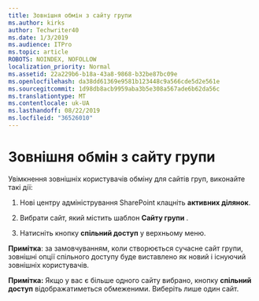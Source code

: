```yaml
---
title: Зовнішня обмін з сайту групи
ms.author: kirks
author: Techwriter40
ms.date: 1/3/2019
ms.audience: ITPro
ms.topic: article
ROBOTS: NOINDEX, NOFOLLOW
localization_priority: Normal
ms.assetid: 22a229b6-b18a-43a8-9868-b32be87bc09e
ms.openlocfilehash: da38dd61369e9581b123448c9a566cde5d2e561e
ms.sourcegitcommit: 1d98db8acb9959aba3b5e308a567ade6b62da56c
ms.translationtype: MT
ms.contentlocale: uk-UA
ms.lasthandoff: 08/22/2019
ms.locfileid: "36526010"
---
```

# <a name="external-sharing-with-a-team-site"></a>Зовнішня обмін з сайту групи

Увімкнення зовнішніх користувачів обміну для сайтів груп, виконайте такі дії: 
  
1. Нові центру адміністрування SharePoint клацніть **активних ділянок**.
  
2. Вибрати сайт, який містить шаблон **Сайту групи** . 
  
3. Натисніть кнопку **спільний доступ** у верхньому меню. 
  
 **Примітка**: за замовчуванням, коли створюється сучасне сайт групи, зовнішні опції спільного доступу буде виставлено як новий і існуючий зовнішніх користувачів. 
  
 **Примітка:** Якщо у вас є більше одного сайту вибрано, кнопку **спільний доступ** відображатиметься обмеженими. Виберіть лише один сайт. 
  


